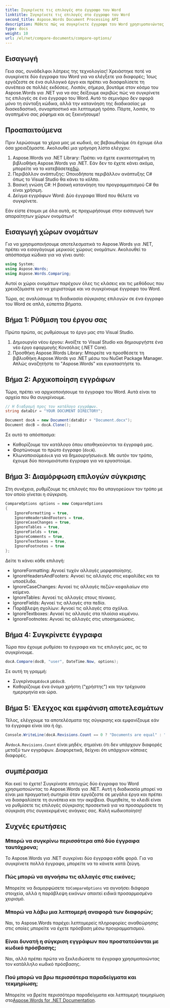 ```yaml
---
title: Συγκρίνετε τις επιλογές στο έγγραφο του Word
linktitle: Συγκρίνετε τις επιλογές στο έγγραφο του Word
second_title: Aspose.Words Document Processing API
description: Μάθετε πώς να συγκρίνετε έγγραφα του Word χρησιμοποιώντας το Aspose.Words για .NET με τον αναλυτικό οδηγό μας. Εξασφαλίστε τη συνοχή του εγγράφου χωρίς κόπο.
type: docs
weight: 10
url: /el/net/compare-documents/compare-options/
---
```

## Εισαγωγή

Γεια σας, συνάδελφοι λάτρεις της τεχνολογίας! Χρειάστηκε ποτέ να συγκρίνετε δύο έγγραφα του Word για να ελέγξετε για διαφορές; Ίσως εργάζεστε σε ένα συλλογικό έργο και πρέπει να διασφαλίσετε τη συνέπεια σε πολλές εκδόσεις. Λοιπόν, σήμερα, βουτάμε στον κόσμο του Aspose.Words για .NET για να σας δείξουμε ακριβώς πώς να συγκρίνετε τις επιλογές σε ένα έγγραφο του Word. Αυτό το σεμινάριο δεν αφορά μόνο τη σύνταξη κώδικα, αλλά την κατανόηση της διαδικασίας με διασκεδαστικό, συναρπαστικό και λεπτομερή τρόπο. Πάρτε, λοιπόν, το αγαπημένο σας ρόφημα και ας ξεκινήσουμε!

## Προαπαιτούμενα

Πριν λερώσουμε τα χέρια μας με κωδικό, ας βεβαιωθούμε ότι έχουμε όλα όσα χρειαζόμαστε. Ακολουθεί μια γρήγορη λίστα ελέγχου:

1.  Aspose.Words για .NET Library: Πρέπει να έχετε εγκατεστημένη τη βιβλιοθήκη Aspose.Words για .NET. Εάν δεν το έχετε κάνει ακόμα, μπορείτε να το κατεβάσετε[εδώ](https://releases.aspose.com/words/net/).
2. Περιβάλλον ανάπτυξης: Οποιοδήποτε περιβάλλον ανάπτυξης C# όπως το Visual Studio θα κάνει το κόλπο.
3. Βασική γνώση C#: Η βασική κατανόηση του προγραμματισμού C# θα είναι χρήσιμη.
4. Δείγμα εγγράφων Word: Δύο έγγραφα Word που θέλετε να συγκρίνετε.

Εάν είστε έτοιμοι με όλα αυτά, ας προχωρήσουμε στην εισαγωγή των απαραίτητων χώρων ονομάτων!

## Εισαγωγή χώρων ονομάτων

Για να χρησιμοποιήσουμε αποτελεσματικά το Aspose.Words για .NET, πρέπει να εισαγάγουμε μερικούς χώρους ονομάτων. Ακολουθεί το απόσπασμα κώδικα για να γίνει αυτό:

```csharp
using System;
using Aspose.Words;
using Aspose.Words.Comparing;
```

Αυτοί οι χώροι ονομάτων παρέχουν όλες τις κλάσεις και τις μεθόδους που χρειαζόμαστε για να χειριστούμε και να συγκρίνουμε έγγραφα του Word.

Τώρα, ας αναλύσουμε τη διαδικασία σύγκρισης επιλογών σε ένα έγγραφο του Word σε απλά, εύπεπτα βήματα.

## Βήμα 1: Ρύθμιση του έργου σας

Πρώτα πρώτα, ας ρυθμίσουμε το έργο μας στο Visual Studio.

1. Δημιουργία νέου έργου: Ανοίξτε το Visual Studio και δημιουργήστε ένα νέο έργο εφαρμογής Κονσόλας (.NET Core).
2. Προσθήκη Aspose.Words Library: Μπορείτε να προσθέσετε τη βιβλιοθήκη Aspose.Words για .NET μέσω του NuGet Package Manager. Απλώς αναζητήστε το "Aspose.Words" και εγκαταστήστε το.

## Βήμα 2: Αρχικοποίηση εγγράφων

Τώρα, πρέπει να αρχικοποιήσουμε τα έγγραφα του Word. Αυτά είναι τα αρχεία που θα συγκρίνουμε.

```csharp
// Η διαδρομή προς τον κατάλογο εγγράφων.
string dataDir = "YOUR DOCUMENT DIRECTORY";

Document docA = new Document(dataDir + "Document.docx");
Document docB = docA.Clone();
```

Σε αυτό το απόσπασμα:
- Καθορίζουμε τον κατάλογο όπου αποθηκεύονται τα έγγραφά μας.
- Φορτώνουμε το πρώτο έγγραφο (`docA`).
-  Κλωνοποιούμε`docA` για να δημιουργήσω`docB`. Με αυτόν τον τρόπο, έχουμε δύο πανομοιότυπα έγγραφα για να εργαστούμε.

## Βήμα 3: Διαμόρφωση επιλογών σύγκρισης

Στη συνέχεια, ρυθμίζουμε τις επιλογές που θα υπαγορεύουν τον τρόπο με τον οποίο γίνεται η σύγκριση.

```csharp
CompareOptions options = new CompareOptions
{
	IgnoreFormatting = true,
	IgnoreHeadersAndFooters = true,
	IgnoreCaseChanges = true,
	IgnoreTables = true,
	IgnoreFields = true,
	IgnoreComments = true,
	IgnoreTextboxes = true,
	IgnoreFootnotes = true
};
```

Δείτε τι κάνει κάθε επιλογή:
- IgnoreFormatting: Αγνοεί τυχόν αλλαγές μορφοποίησης.
- IgnoreHeadersAndFooters: Αγνοεί τις αλλαγές στις κεφαλίδες και τα υποσέλιδα.
- IgnoreCaseChanges: Αγνοεί τις αλλαγές πεζών-κεφαλαίων στο κείμενο.
- IgnoreTables: Αγνοεί τις αλλαγές στους πίνακες.
- IgnoreFields: Αγνοεί τις αλλαγές στα πεδία.
- Παράβλεψη σχολίων: Αγνοεί τις αλλαγές στα σχόλια.
- IgnoreTextboxes: Αγνοεί τις αλλαγές στα πλαίσια κειμένου.
- IgnoreFootnotes: Αγνοεί τις αλλαγές στις υποσημειώσεις.

## Βήμα 4: Συγκρίνετε έγγραφα

Τώρα που έχουμε ρυθμίσει τα έγγραφα και τις επιλογές μας, ας τα συγκρίνουμε.

```csharp
docA.Compare(docB, "user", DateTime.Now, options);
```

Σε αυτή τη γραμμή:
-  Συγκρίνουμε`docA` με`docB`.
- Καθορίζουμε ένα όνομα χρήστη ("χρήστης") και την τρέχουσα ημερομηνία και ώρα.

## Βήμα 5: Έλεγχος και εμφάνιση αποτελεσμάτων

Τέλος, ελέγχουμε τα αποτελέσματα της σύγκρισης και εμφανίζουμε εάν τα έγγραφα είναι ίσα ή όχι.

```csharp
Console.WriteLine(docA.Revisions.Count == 0 ? "Documents are equal" : "Documents are not equal");
```

 Αν`docA.Revisions.Count` είναι μηδέν, σημαίνει ότι δεν υπάρχουν διαφορές μεταξύ των εγγράφων. Διαφορετικά, δείχνει ότι υπάρχουν κάποιες διαφορές.

## συμπέρασμα

Και εκεί το έχετε! Συγκρίνατε επιτυχώς δύο έγγραφα του Word χρησιμοποιώντας το Aspose.Words για .NET. Αυτή η διαδικασία μπορεί να είναι μια πραγματική σωτηρία όταν εργάζεστε σε μεγάλα έργα και πρέπει να διασφαλίσετε τη συνέπεια και την ακρίβεια. Θυμηθείτε, το κλειδί είναι να ρυθμίσετε τις επιλογές σύγκρισης προσεκτικά για να προσαρμόσετε τη σύγκριση στις συγκεκριμένες ανάγκες σας. Καλή κωδικοποίηση!

## Συχνές ερωτήσεις

### Μπορώ να συγκρίνω περισσότερα από δύο έγγραφα ταυτόχρονα;  
Το Aspose.Words για .NET συγκρίνει δύο έγγραφα κάθε φορά. Για να συγκρίνετε πολλά έγγραφα, μπορείτε να το κάνετε κατά ζεύγη.

### Πώς μπορώ να αγνοήσω τις αλλαγές στις εικόνες;  
 Μπορείτε να διαμορφώσετε το`CompareOptions` να αγνοήσει διάφορα στοιχεία, αλλά η παράβλεψη εικόνων απαιτεί ειδικά προσαρμοσμένο χειρισμό.

### Μπορώ να λάβω μια λεπτομερή αναφορά των διαφορών;  
Ναι, το Aspose.Words παρέχει λεπτομερείς πληροφορίες αναθεώρησης στις οποίες μπορείτε να έχετε πρόσβαση μέσω προγραμματισμού.

### Είναι δυνατή η σύγκριση εγγράφων που προστατεύονται με κωδικό πρόσβασης;  
Ναι, αλλά πρέπει πρώτα να ξεκλειδώσετε τα έγγραφα χρησιμοποιώντας τον κατάλληλο κωδικό πρόσβασης.

### Πού μπορώ να βρω περισσότερα παραδείγματα και τεκμηρίωση;  
 Μπορείτε να βρείτε περισσότερα παραδείγματα και λεπτομερή τεκμηρίωση στο[Aspose.Words for .NET Documentation](https://reference.aspose.com/words/net/).